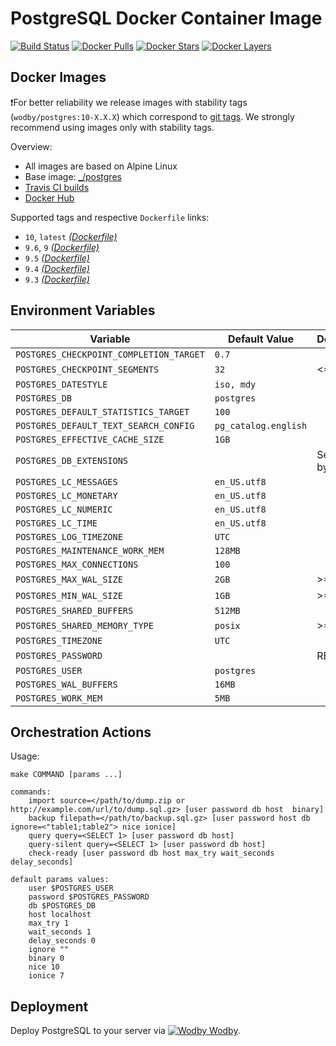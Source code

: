 # PostgreSQL Docker Container Image

[![Build Status](https://travis-ci.org/wodby/postgres.svg?branch=master)](https://travis-ci.org/wodby/postgres)
[![Docker Pulls](https://img.shields.io/docker/pulls/wodby/postgres.svg)](https://hub.docker.com/r/wodby/postgres)
[![Docker Stars](https://img.shields.io/docker/stars/wodby/postgres.svg)](https://hub.docker.com/r/wodby/postgres)
[![Docker Layers](https://images.microbadger.com/badges/image/wodby/postgres.svg)](https://microbadger.com/images/wodby/postgres)

## Docker Images

❗For better reliability we release images with stability tags (`wodby/postgres:10-X.X.X`) which correspond to [git tags](https://github.com/wodby/postgres/releases). We strongly recommend using images only with stability tags. 

Overview:

* All images are based on Alpine Linux
* Base image: [_/postgres](https://hub.docker.com/r/_/postgres)
* [Travis CI builds](https://travis-ci.org/wodby/postgres) 
* [Docker Hub](https://hub.docker.com/r/wodby/postgres)

[_(Dockerfile)_]: https://github.com/wodby/postgres/tree/master/Dockerfile

Supported tags and respective `Dockerfile` links:

* `10`, `latest` [_(Dockerfile)_]
* `9.6`, `9` [_(Dockerfile)_]
* `9.5` [_(Dockerfile)_]
* `9.4` [_(Dockerfile)_]
* `9.3` [_(Dockerfile)_]

## Environment Variables

| Variable                                | Default Value        | Description        |
| --------------------------------------- | -------------------- | ------------------ |
| `POSTGRES_CHECKPOINT_COMPLETION_TARGET` | `0.7`                |                    |
| `POSTGRES_CHECKPOINT_SEGMENTS`          | `32`                 | <=9.4              |
| `POSTGRES_DATESTYLE`                    | `iso, mdy`           |                    |
| `POSTGRES_DB`                           | `postgres`           |                    |
| `POSTGRES_DEFAULT_STATISTICS_TARGET`    | `100`                |                    |
| `POSTGRES_DEFAULT_TEXT_SEARCH_CONFIG`   | `pg_catalog.english` |                    |
| `POSTGRES_EFFECTIVE_CACHE_SIZE`         | `1GB`                |                    |
| `POSTGRES_DB_EXTENSIONS`                |                      | Separated by comma |
| `POSTGRES_LC_MESSAGES`                  | `en_US.utf8`         |                    |
| `POSTGRES_LC_MONETARY`                  | `en_US.utf8`         |                    |
| `POSTGRES_LC_NUMERIC`                   | `en_US.utf8`         |                    |
| `POSTGRES_LC_TIME`                      | `en_US.utf8`         |                    |
| `POSTGRES_LOG_TIMEZONE`                 | `UTC`                |                    |
| `POSTGRES_MAINTENANCE_WORK_MEM`         | `128MB`              |                    |
| `POSTGRES_MAX_CONNECTIONS`              | `100`                |                    |
| `POSTGRES_MAX_WAL_SIZE`                 | `2GB`                | >=9.5              |
| `POSTGRES_MIN_WAL_SIZE`                 | `1GB`                | >=9.5              |
| `POSTGRES_SHARED_BUFFERS`               | `512MB`              |                    |
| `POSTGRES_SHARED_MEMORY_TYPE`           | `posix`              | >=9.4              |
| `POSTGRES_TIMEZONE`                     | `UTC`                |                    |
| `POSTGRES_PASSWORD`                     |                      | REQUIRED           |
| `POSTGRES_USER`                         | `postgres`           |                    |
| `POSTGRES_WAL_BUFFERS`                  | `16MB`               |                    |
| `POSTGRES_WORK_MEM`                     | `5MB`                |                    |

## Orchestration Actions

Usage:
```
make COMMAND [params ...]
 
commands:
    import source=</path/to/dump.zip or http://example.com/url/to/dump.sql.gz> [user password db host  binary] 
    backup filepath=</path/to/backup.sql.gz> [user password host db ignore=<"table1;table2"> nice ionice] 
    query query=<SELECT 1> [user password db host] 
    query-silent query=<SELECT 1> [user password db host]
    check-ready [user password db host max_try wait_seconds delay_seconds]  
    
default params values:
    user $POSTGRES_USER
    password $POSTGRES_PASSWORD
    db $POSTGRES_DB
    host localhost
    max_try 1
    wait_seconds 1
    delay_seconds 0
    ignore ""
    binary 0
    nice 10
    ionice 7    
```

## Deployment

Deploy PostgreSQL to your server via [![Wodby](https://www.google.com/s2/favicons?domain=wodby.com) Wodby](https://cloud.wodby.com/stackhub/68172333-6d47-46e0-afd9-08c2170a73b0).

